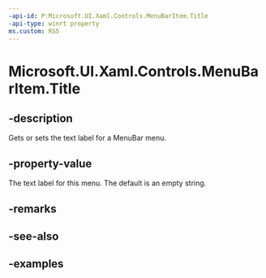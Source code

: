 ```yaml
---
-api-id: P:Microsoft.UI.Xaml.Controls.MenuBarItem.Title
-api-type: winrt property
ms.custom: RS5
---
```

<!-- Property syntax.
public string Title { get;  set; }
-->

# Microsoft.UI.Xaml.Controls.MenuBarItem.Title


## -description

Gets or sets the text label for a MenuBar menu.


## -property-value

The text label for this menu. The default is an empty string.


## -remarks


## -see-also


## -examples


